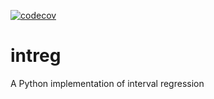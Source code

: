 [![codecov](https://codecov.io/gh/fowler-lab/intreg/branch/main/graph/badge.svg?token=EECMnKifvc)](https://codecov.io/gh/fowler-lab/intreg)

# intreg

A Python implementation of interval regression
